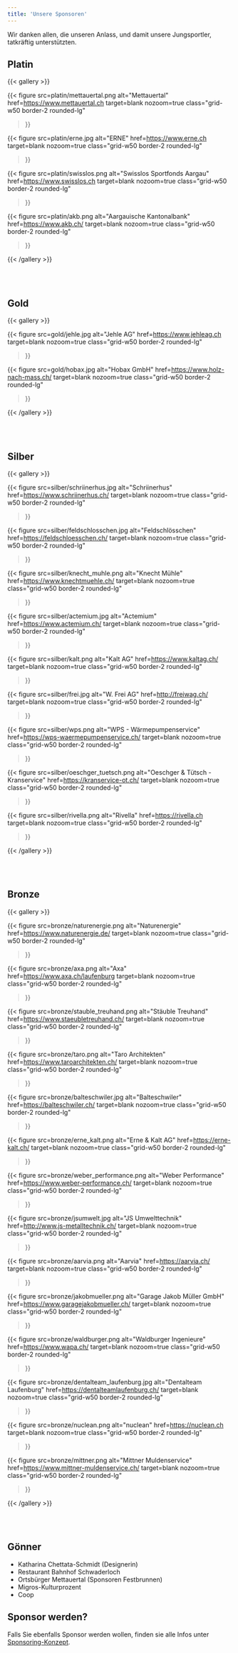 ```yaml
---
title: 'Unsere Sponsoren'
---
```


Wir danken allen, die unseren Anlass, und damit unsere Jungsportler, tatkräftig unterstützten.

Platin
------

{{< gallery >}}

{{< figure
    src=platin/mettauertal.png
    alt="Mettauertal"
    href=https://www.mettauertal.ch
    target=blank
    nozoom=true
    class="grid-w50 border-2 rounded-lg"
>}}

{{< figure
    src=platin/erne.jpg
    alt="ERNE"
    href=https://www.erne.ch
    target=blank
    nozoom=true
    class="grid-w50 border-2 rounded-lg"
>}}

{{< figure
    src=platin/swisslos.png
    alt="Swisslos Sportfonds Aargau"
    href=https://www.swisslos.ch
    target=blank
    nozoom=true
    class="grid-w50 border-2 rounded-lg"
>}}

{{< figure
    src=platin/akb.png
    alt="Aargauische Kantonalbank"
    href=https://www.akb.ch/
    target=blank
    nozoom=true
    class="grid-w50 border-2 rounded-lg"
>}}

{{< /gallery >}}

<br></br>


Gold
----

{{< gallery >}}

{{< figure
    src=gold/jehle.jpg
    alt="Jehle AG"
    href=https://www.jehleag.ch
    target=blank
    nozoom=true
    class="grid-w50 border-2 rounded-lg"
>}}

{{< figure
    src=gold/hobax.jpg
    alt="Hobax GmbH"
    href=https://www.holz-nach-mass.ch/
    target=blank
    nozoom=true
    class="grid-w50 border-2 rounded-lg"
>}}

{{< /gallery >}}

<br></br>


Silber
------

{{< gallery >}}

{{< figure
    src=silber/schriinerhus.jpg
    alt="Schriinerhus"
    href=https://www.schriinerhus.ch/
    target=blank
    nozoom=true
    class="grid-w50 border-2 rounded-lg"
>}}

{{< figure
    src=silber/feldschlosschen.jpg
    alt="Feldschlösschen"
    href=https://feldschloesschen.ch/
    target=blank
    nozoom=true
    class="grid-w50 border-2 rounded-lg"
>}}

{{< figure
    src=silber/knecht_muhle.png
    alt="Knecht Mühle"
    href=https://www.knechtmuehle.ch/
    target=blank
    nozoom=true
    class="grid-w50 border-2 rounded-lg"
>}}

{{< figure
    src=silber/actemium.jpg
    alt="Actemium"
    href=https://www.actemium.ch/
    target=blank
    nozoom=true
    class="grid-w50 border-2 rounded-lg"
>}}

{{< figure
    src=silber/kalt.png
    alt="Kalt AG"
    href=https://www.kaltag.ch/
    target=blank
    nozoom=true
    class="grid-w50 border-2 rounded-lg"
>}}

{{< figure
    src=silber/frei.jpg
    alt="W. Frei AG"
    href=http://freiwag.ch/
    target=blank
    nozoom=true
    class="grid-w50 border-2 rounded-lg"
>}}

{{< figure
    src=silber/wps.png
    alt="WPS - Wärmepumpenservice"
    href=https://wps-waermepumpenservice.ch/
    target=blank
    nozoom=true
    class="grid-w50 border-2 rounded-lg"
>}}

{{< figure
    src=silber/oeschger_tuetsch.png
    alt="Oeschger & Tütsch - Kranservice"
    href=https://kranservice-ot.ch/
    target=blank
    nozoom=true
    class="grid-w50 border-2 rounded-lg"
>}}

{{< figure
    src=silber/rivella.png
    alt="Rivella"
    href=https://rivella.ch
    target=blank
    nozoom=true
    class="grid-w50 border-2 rounded-lg"
>}}

{{< /gallery >}}

<br></br>


Bronze
------

{{< gallery >}}

{{< figure
    src=bronze/naturenergie.png
    alt="Naturenergie"
    href=https://www.naturenergie.de/
    target=blank
    nozoom=true
    class="grid-w50 border-2 rounded-lg"
>}}

{{< figure
    src=bronze/axa.png
    alt="Axa"
    href=https://www.axa.ch/laufenburg
    target=blank
    nozoom=true
    class="grid-w50 border-2 rounded-lg"
>}}

{{< figure
    src=bronze/stauble_treuhand.png
    alt="Stäuble Treuhand"
    href=https://www.staeubletreuhand.ch/
    target=blank
    nozoom=true
    class="grid-w50 border-2 rounded-lg"
>}}

{{< figure
    src=bronze/taro.png
    alt="Taro Architekten"
    href=https://www.taroarchitekten.ch/
    target=blank
    nozoom=true
    class="grid-w50 border-2 rounded-lg"
>}}

{{< figure
    src=bronze/balteschwiler.jpg
    alt="Balteschwiler"
    href=https://balteschwiler.ch/
    target=blank
    nozoom=true
    class="grid-w50 border-2 rounded-lg"
>}}

{{< figure
    src=bronze/erne_kalt.png
    alt="Erne & Kalt AG"
    href=https://erne-kalt.ch/
    target=blank
    nozoom=true
    class="grid-w50 border-2 rounded-lg"
>}}

{{< figure
    src=bronze/weber_performance.png
    alt="Weber Performance"
    href=https://www.weber-performance.ch/
    target=blank
    nozoom=true
    class="grid-w50 border-2 rounded-lg"
>}}

{{< figure
    src=bronze/jsumwelt.jpg
    alt="JS Umwelttechnik"
    href=http://www.js-metalltechnik.ch/
    target=blank
    nozoom=true
    class="grid-w50 border-2 rounded-lg"
>}}

{{< figure
    src=bronze/aarvia.png
    alt="Aarvia"
    href=https://aarvia.ch/
    target=blank
    nozoom=true
    class="grid-w50 border-2 rounded-lg"
>}}

{{< figure
    src=bronze/jakobmueller.png
    alt="Garage Jakob Müller GmbH"
    href=https://www.garagejakobmueller.ch/
    target=blank
    nozoom=true
    class="grid-w50 border-2 rounded-lg"
>}}

{{< figure
    src=bronze/waldburger.png
    alt="Waldburger Ingenieure"
    href=https://www.wapa.ch/
    target=blank
    nozoom=true
    class="grid-w50 border-2 rounded-lg"
>}}

{{< figure
    src=bronze/dentalteam_laufenburg.jpg
    alt="Dentalteam Laufenburg"
    href=https://dentalteamlaufenburg.ch/
    target=blank
    nozoom=true
    class="grid-w50 border-2 rounded-lg"
>}}

{{< figure
    src=bronze/nuclean.png
    alt="nuclean"
    href=https://nuclean.ch
    target=blank
    nozoom=true
    class="grid-w50 border-2 rounded-lg"
>}}

{{< figure
    src=bronze/mittner.png
    alt="Mittner Muldenservice"
    href=https://www.mittner-muldenservice.ch/
    target=blank
    nozoom=true
    class="grid-w50 border-2 rounded-lg"
>}}

{{< /gallery >}}

<br></br>


Gönner
------

* Katharina Chettata-Schmidt (Designerin)
* Restaurant Bahnhof Schwaderloch
* Ortsbürger Mettauertal (Sponsoren Festbrunnen)
* Migros-Kulturprozent
* Coop


Sponsor werden?
---------------

Falls Sie ebenfalls Sponsor werden wollen,
finden sie alle Infos unter [Sponsoring-Konzept](/marketing/konzept).
